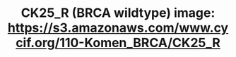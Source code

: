 ---
title: "CK25_R (BRCA wildtype)
image: https://s3.amazonaws.com/www.cycif.org/110-Komen_BRCA/CK25_R"
layout: minerva-1-5 
exhibit: config-110-Komen_BRCA/CK25_R
---